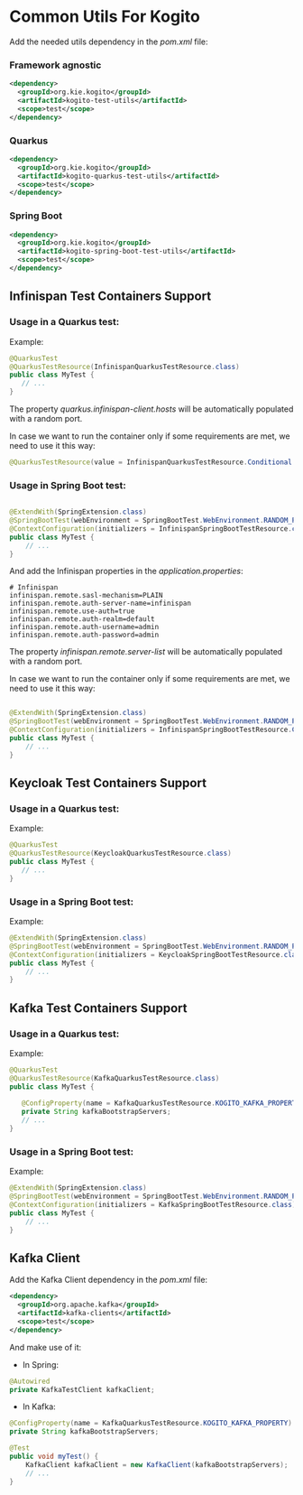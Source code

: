 <!--
  Licensed to the Apache Software Foundation (ASF) under one
  or more contributor license agreements.  See the NOTICE file
  distributed with this work for additional information
  regarding copyright ownership.  The ASF licenses this file
  to you under the Apache License, Version 2.0 (the
  "License"); you may not use this file except in compliance
  with the License.  You may obtain a copy of the License at

    http://www.apache.org/licenses/LICENSE-2.0

  Unless required by applicable law or agreed to in writing,
  software distributed under the License is distributed on an
  "AS IS" BASIS, WITHOUT WARRANTIES OR CONDITIONS OF ANY
  KIND, either express or implied.  See the License for the
  specific language governing permissions and limitations
  under the License.
  -->

# Common Utils For Kogito

Add the needed utils dependency in the _pom.xml_ file:

### Framework agnostic
```xml
<dependency>
  <groupId>org.kie.kogito</groupId>
  <artifactId>kogito-test-utils</artifactId>
  <scope>test</scope>
</dependency>
```

### Quarkus
```xml
<dependency>
  <groupId>org.kie.kogito</groupId>
  <artifactId>kogito-quarkus-test-utils</artifactId>
  <scope>test</scope>
</dependency>
```

### Spring Boot
```xml
<dependency>
  <groupId>org.kie.kogito</groupId>
  <artifactId>kogito-spring-boot-test-utils</artifactId>
  <scope>test</scope>
</dependency>
```

## Infinispan Test Containers Support

### Usage in a Quarkus test:

Example:

```java
@QuarkusTest
@QuarkusTestResource(InfinispanQuarkusTestResource.class)
public class MyTest {
   // ...
}
```

The property _quarkus.infinispan-client.hosts_ will be automatically populated with a random port.

In case we want to run the container only if some requirements are met, we need to use it this way:

```java
@QuarkusTestResource(value = InfinispanQuarkusTestResource.Conditional.class)
```

### Usage in Spring Boot test:


```java

@ExtendWith(SpringExtension.class)
@SpringBootTest(webEnvironment = SpringBootTest.WebEnvironment.RANDOM_PORT, classes = DemoApplication.class)
@ContextConfiguration(initializers = InfinispanSpringBootTestResource.class)
public class MyTest {    
    // ...
}
```

And add the Infinispan properties in the _application.properties_:

```
# Infinispan
infinispan.remote.sasl-mechanism=PLAIN
infinispan.remote.auth-server-name=infinispan
infinispan.remote.use-auth=true
infinispan.remote.auth-realm=default
infinispan.remote.auth-username=admin
infinispan.remote.auth-password=admin
```

The property _infinispan.remote.server-list_ will be automatically populated with a random port.

In case we want to run the container only if some requirements are met, we need to use it this way:

```java

@ExtendWith(SpringExtension.class)
@SpringBootTest(webEnvironment = SpringBootTest.WebEnvironment.RANDOM_PORT, classes = DemoApplication.class)
@ContextConfiguration(initializers = InfinispanSpringBootTestResource.Conditional.class)
public class MyTest {    
    // ...
}
```

## Keycloak Test Containers Support

### Usage in a Quarkus test:

Example:

```java
@QuarkusTest
@QuarkusTestResource(KeycloakQuarkusTestResource.class)
public class MyTest {
   // ...
}
```

### Usage in a Spring Boot test:

Example:

```java
@ExtendWith(SpringExtension.class)
@SpringBootTest(webEnvironment = SpringBootTest.WebEnvironment.RANDOM_PORT, classes = DemoApplication.class)
@ContextConfiguration(initializers = KeycloakSpringBootTestResource.class)
public class MyTest {
    // ...
}
```

## Kafka Test Containers Support

### Usage in a Quarkus test:

Example:

```java
@QuarkusTest
@QuarkusTestResource(KafkaQuarkusTestResource.class)
public class MyTest {
   
   @ConfigProperty(name = KafkaQuarkusTestResource.KOGITO_KAFKA_PROPERTY)
   private String kafkaBootstrapServers;
   // ...
}
```

### Usage in a Spring Boot test:

Example:

```java
@ExtendWith(SpringExtension.class)
@SpringBootTest(webEnvironment = SpringBootTest.WebEnvironment.RANDOM_PORT, classes = DemoApplication.class)
@ContextConfiguration(initializers = KafkaSpringBootTestResource.class)
public class MyTest {
    // ...
}
```

## Kafka Client

Add the Kafka Client dependency in the _pom.xml_ file:

```xml
<dependency>
  <groupId>org.apache.kafka</groupId>
  <artifactId>kafka-clients</artifactId>
  <scope>test</scope>
</dependency>
```

And make use of it:

- In Spring:

```java
@Autowired
private KafkaTestClient kafkaClient;
``` 

- In Kafka:

```java
@ConfigProperty(name = KafkaQuarkusTestResource.KOGITO_KAFKA_PROPERTY)
private String kafkaBootstrapServers;

@Test
public void myTest() {
    KafkaClient kafkaClient = new KafkaClient(kafkaBootstrapServers);
    // ...
}
```
